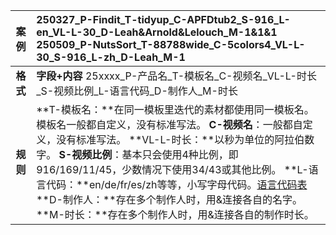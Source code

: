 

| 案例 | 250327\_P-Findit\_T-tidyup\_C-APFDtub2\_S-916\_L-en\_VL-L-30\_D-Leah\&Arnold\&Lelouch\_M-1&1&1 250509\_P-NutsSort\_T-88788wide\_C-5colors4\_VL-L-30\_S-916\_L-zh\_D-Leah\_M-1 |
| :---: | :---- |
| **格式**  | **字段+内容** 25xxxx\_P-产品名\_T-模板名\_C-视频名\_VL-L-时长\_S-视频比例\_L-语言代码\_D-制作人\_M-时长 |
| **规则**  | **T-模板名：**在同一模板里迭代的素材都使用同一模板名。模板名一般都自定义，没有标准写法。 **C-视频名**：一般都自定义，没有标准写法。 **VL-L-时长：**以秒为单位的阿拉伯数字。 **S-视频比例**：基本只会使用4种比例，即916/169/11/45，少数情况下使用34/43或其他比例。 **L-语言代码：**en/de/fr/es/zh等等，小写字母代码。[语言代码表](http://www.lingoes.cn/zh/translator/langcode.htm) **D-制作人：**存在多个制作人时，用&连接各自的名字。 **M-时长：**存在多个制作人时，用&连接各自的制作时长。  |

